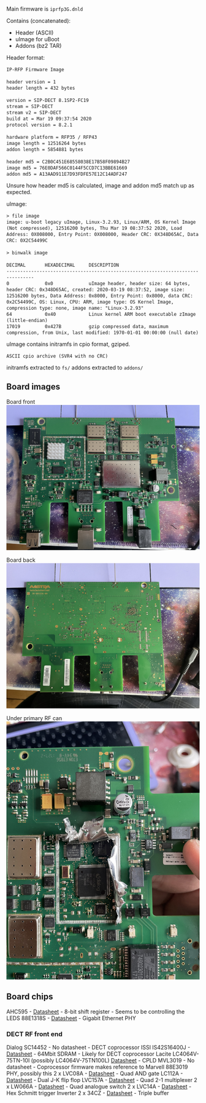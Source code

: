Main firmware is `iprfp3G.dnld`

Contains (concatenated):
* Header (ASCII)
* uImage for uBoot
* Addons (bz2 TAR)

Header format:
```
IP-RFP Firmware Image

header version = 1
header length = 432 bytes

version = SIP-DECT 8.1SP2-FC19
stream = SIP-DECT
stream v2 = SIP-DECT
build at = Mar 19 09:37:54 2020
protocol version = 8.2.1

hardware platform = RFP35 / RFP43
image length = 12516264 bytes
addon length = 5854881 bytes

header md5 = C2B0C451E68558038E17B58F09894B27
image md5 = 76E0DAF566C0144F5CCD7C13BBE61669
addon md5 = A13AAD911E7D93FDFE57E12C14ADF247
```

Unsure how header md5 is calculated,
image and addon md5 match up as expected.

uImage:
```
> file image
image: u-boot legacy uImage, Linux-3.2.93, Linux/ARM, OS Kernel Image (Not compressed), 12516200 bytes, Thu Mar 19 08:37:52 2020, Load Address: 0X008000, Entry Point: 0X008000, Header CRC: 0X348D65AC, Data CRC: 0X2C54499C

> binwalk image

DECIMAL       HEXADECIMAL     DESCRIPTION
--------------------------------------------------------------------------------
0             0x0             uImage header, header size: 64 bytes, header CRC: 0x348D65AC, created: 2020-03-19 08:37:52, image size: 12516200 bytes, Data Address: 0x8000, Entry Point: 0x8000, data CRC: 0x2C54499C, OS: Linux, CPU: ARM, image type: OS Kernel Image, compression type: none, image name: "Linux-3.2.93"
64            0x40            Linux kernel ARM boot executable zImage (little-endian)
17019         0x427B          gzip compressed data, maximum compression, from Unix, last modified: 1970-01-01 00:00:00 (null date)
```

uImage contains initramfs in cpio format, gziped.
```
ASCII cpio archive (SVR4 with no CRC)
```

initramfs extracted to `fs/`
addons extracted to `addons/`

## Board images

Board front
![Board front](https://raw.githubusercontent.com/TheEnbyperor/mitel-firmware/root/images/893936BC-288E-4A5D-94DA-3DFBF24B9FDF.jpg)

Board back
![Board front](https://raw.githubusercontent.com/TheEnbyperor/mitel-firmware/root/images/E109B0F7-2564-4DB4-9F3A-D6CF9AB5FBAF.jpg)

Under primary RF can
![Board front](https://raw.githubusercontent.com/TheEnbyperor/mitel-firmware/root/images/D61AE3BC-3796-41AA-B3B4-2DC2688B8BBC.jpg)

## Board chips

AHC595 - [Datasheet](https://raw.githubusercontent.com/TheEnbyperor/mitel-firmware/root/datasheets/sn74ahc595.pdf) - 8-bit shift register - Seems to be controlling the LEDS
88E1318S - [Datasheet](https://raw.githubusercontent.com/TheEnbyperor/mitel-firmware/root/datasheets/52529f1be34e242f50ea9dc8.pdf) - Gigabit Ethernet PHY

### DECT RF front end
Dialog SC14452 - No datasheet - DECT coprocessor
ISSI IS42S16400J - [Datasheet](https://raw.githubusercontent.com/TheEnbyperor/mitel-firmware/root/datasheets/42-45s16400j.pdf) - 64Mbit SDRAM - Likely for DECT coprocessor
Lacite LC4064V-75TN-10I (possibly LC4064V-75TN100L) [Datasheet](https://raw.githubusercontent.com/TheEnbyperor/mitel-firmware/root/datasheets/FPGA-DS-02091-23-6-ispMACH4000VBCZ.pdf) - CPLD
MVL3019 - No datasheet - Coprocessor firmware makes reference to Marvell 88E3019 PHY, possibly this
2 x LVC08A - [Datasheet](https://raw.githubusercontent.com/TheEnbyperor/mitel-firmware/root/datasheets/sn75lvc08a.pdf) - Quad AND gate
LC112A - [Datasheet](https://raw.githubusercontent.com/TheEnbyperor/mitel-firmware/root/datasheets/sn74lvc112a.pdf) - Dual J-K flip flop
LVC157A - [Datasheet](https://raw.githubusercontent.com/TheEnbyperor/mitel-firmware/root/datasheets/sn74lvc157a.pdf) - Quad 2-1 multiplexer
2 x LW066A - [Datasheet](https://raw.githubusercontent.com/TheEnbyperor/mitel-firmware/root/datasheets/sn74lv4066a.pdf) - Quad analogue switch
2 x LVC14A - [Datasheet](https://raw.githubusercontent.com/TheEnbyperor/mitel-firmware/root/datasheets/sn74lvc14a.pdf) - Hex Schmitt trigger Inverter
2 x 34CZ - [Datasheet](https://raw.githubusercontent.com/TheEnbyperor/mitel-firmware/root/datasheets/sn74ahc595.pdf) - Triple buffer